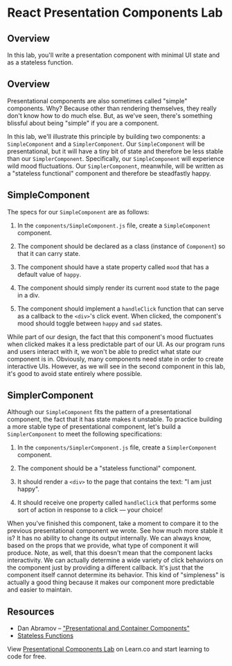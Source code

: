 # React Presentation Components Lab


## Overview

In this lab, you'll write a presentation component with minimal UI state and as
a stateless function.

## Overview

Presentational components are also sometimes called "simple" components. Why?
Because other than rendering themselves, they really don't know how to do much
else. But, as we've seen, there's something blissful about being "simple" if you
are a component.

In this lab, we'll illustrate this principle by building two components: a
`SimpleComponent` and a `SimplerComponent`. Our `SimpleComponent` will be
presentational, but it will have a tiny bit of state and therefore be less
stable than our `SimplerComponent`. Specifically, our `SimpleComponent` will
experience wild mood fluctuations. Our `SimplerComponent`, meanwhile, will be
written as a "stateless functional" component and therefore be steadfastly
happy.

## SimpleComponent

The specs for our `SimpleComponent` are as follows:

1. In the `components/SimpleComponent.js` file, create a `SimpleComponent`
component.

2. The component should be declared as a class (instance of `Component`) so that it
can carry state.

3. The component should have a state property called `mood` that has a default
value of `happy`.

4. The component should simply render its current `mood` state to the page in a
div.

5. The component should implement a `handleClick` function that can serve as a
callback to the `<div>`'s click event. When clicked, the component's mood should
toggle between `happy` and `sad` states.

While part of our design, the fact that this component's mood fluctuates when
clicked makes it a less predictable part of our UI. As our program runs and
users interact with it, we won't be able to predict what state our component is
in. Obviously, many components need state in order to create interactive UIs.
However, as we will see in the second component in this lab, it's good to avoid
state entirely where possible.

## SimplerComponent

Although our `SimpleComponent` fits the pattern of a presentational component, the
fact that it has state makes it unstable. To practice building a more stable
type of presentational component, let's build a `SimplerComponent` to meet the
following specifications:

1. In the `components/SimplerComponent.js` file, create a `SimplerComponent` component.

2. The component should be a "stateless functional" component.

3. It should render a `<div>` to the page that contains the text: "I am just happy".

4. It should receive one property called `handleClick` that performs some sort of
action in response to a click — your choice!

When you've finished this component, take a moment to compare it to the previous
presentational component we wrote. See how much more stable it is? It has no
ability to change its output internally. We can always know, based on the props
that we provide, what type of component it will produce. Note, as well, that
this doesn't mean that the component lacks interactivity. We can actually
determine a wide variety of click behaviors on the component just by providing a
different callback. It's just that the component itself cannot determine its
behavior. This kind of "simpleness" is actually a good thing because it makes
our component more predictable and easier to maintain.

## Resources

- Dan Abramov – ["Presentational and Container Components"](https://medium.com/@dan_abramov/smart-and-dumb-components-7ca2f9a7c7d0)
- [Stateless Functions](https://facebook.github.io/react/docs/reusable-components.html#stateless-functions)

<p class='util--hide'>View <a href='https://learn.co/lessons/react-presentation-components-lab'>Presentational Components Lab</a> on Learn.co and start learning to code for free.</p>
